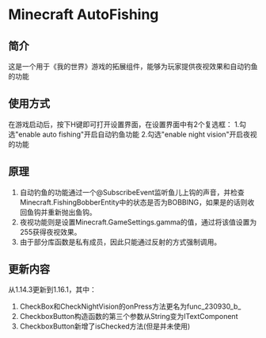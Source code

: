 # Minecraft AutoFishing
## 简介
这是一个用于《我的世界》游戏的拓展组件，能够为玩家提供夜视效果和自动钓鱼的功能
## 使用方式
在游戏启动后，按下H键即可打开设置界面，在设置界面中有2个复选框：
1.勾选"enable auto fishing"开启自动钓鱼功能
2.勾选"enable night vision"开启夜视的功能
## 原理
1. 自动钓鱼的功能通过一个@SubscribeEvent监听鱼儿上钩的声音，并检查Minecraft.FishingBobberEntity中的状态是否为BOBBING，如果是的话则收回鱼钩并重新抛出鱼钩。  
2. 夜视功能则是设置Minecraft.GameSettings.gamma的值，通过将该值设置为255获得夜视效果。
3. 由于部分库函数是私有成员，因此只能通过反射的方式强制调用。
## 更新内容
从1.14.3更新到1.16.1，其中：
1. CheckBox和CheckNightVision的onPress方法更名为func_230930_b_  
2. CheckboxButton构造函数的第三个参数从String变为ITextComponent
3. CheckboxButton新增了isChecked方法(但是并未使用)  